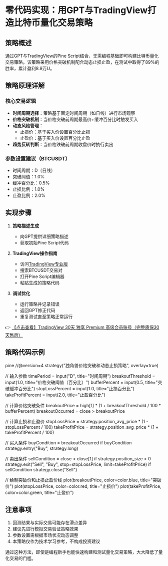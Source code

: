 # 零代码实现：用GPT与TradingView打造比特币量化交易策略

## 策略概述
通过GPT与TradingView的Pine Script结合，无需编程基础即可构建比特币量化交易策略。该策略采用价格突破机制配合动态止损止盈，在测试中取得了89%的胜率，累计盈利8.9万U。

## 策略原理详解
### 核心交易逻辑
- **时间周期选择**：策略基于固定时间周期（如日线）进行市场观察
- **价格突破机制**：当价格突破前周期最高价+缓冲百分比时触发买入
- **动态风险管理**：
  - 止损价：基于买入价设置百分比止损
  - 止盈价：基于买入价设置百分比止盈
- **趋势反转判断**：当价格跌破前周期收盘价时执行卖出

### 参数设置建议（BTCUSDT）
- 时间周期：D（日线）
- 突破阈值：1.0%
- 缓冲百分比：0.5%
- 止损比例：1.0%
- 止盈比例：2.0%

## 实现步骤
1. **策略描述生成**
   - 向GPT提供详细策略描述
   - 获取初始Pine Script代码

2. **TradingView操作指南**
   - 访问[TradingView专业版](https://bit.ly/TradingView-Pro)
   - 搜索BTCUSDT交易对
   - 打开Pine Script编辑器
   - 粘贴生成的策略代码

3. **调试优化**
   - 运行策略并记录错误
   - 返回GPT修正代码
   - 重复测试直至策略正常运行

👉 [【点击查看】TradingView 30天 独享 Premium 高级会员账号（完整质保30天售后）](https://bit.ly/TradingView-Pro)

## 策略代码示例
pine
//@version=4
strategy("独角兽价格突破和动态止损策略", overlay=true)

// 输入参数
timePeriod = input("D", title="时间周期")
breakoutThreshold = input(1.0, title="价格突破阈值（百分比）")
bufferPercent = input(0.5, title="突破缓冲百分比")
stopLossPercent = input(1.0, title="止损百分比")
takeProfitPercent = input(2.0, title="止盈百分比")

// 计算价格突破条件
breakoutPrice = high[1] * (1 + breakoutThreshold / 100 * bufferPercent)
breakoutOccurred = close > breakoutPrice

// 计算止损和止盈价
stopLossPrice = strategy.position_avg_price * (1 - stopLossPercent / 100)
takeProfitPrice = strategy.position_avg_price * (1 + takeProfitPercent / 100)

// 买入条件
buyCondition = breakoutOccurred
if buyCondition
    strategy.entry("Buy", strategy.long)

// 卖出条件
sellCondition = close < close[1]
if strategy.position_size > 0
    strategy.exit("Sell", "Buy", stop=stopLossPrice, limit=takeProfitPrice)
if sellCondition
    strategy.close("Sell")

// 绘制突破价和止损止盈价线
plot(breakoutPrice, color=color.blue, title="突破价")
plot(stopLossPrice, color=color.red, title="止损价")
plot(takeProfitPrice, color=color.green, title="止盈价")

## 注意事项
1. 回测结果与实际交易可能存在滑点差异
2. 建议先进行模拟交易验证策略效果
3. 参数设置需根据市场状况动态调整
4. 本策略仅作为技术学习参考，不构成投资建议

通过这种方法，即使是编程新手也能快速构建和测试量化交易策略，大大降低了量化交易的门槛。